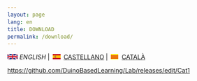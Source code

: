 ```yaml
---
layout: page
lang: en
title: DOWNLOAD
permalink: /download/
---
```


![English](en.png) *ENGLISH* | ![Castellano](es.png) [CASTELLANO](descargar.md) | ![Català](ca.png) [CATALÀ](Descarregar.md)

https://github.com/DuinoBasedLearning/Lab/releases/edit/Cat1

